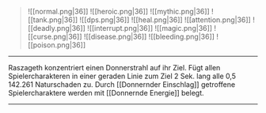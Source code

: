 > ![[normal.png|36]] ![[heroic.png|36]] ![[mythic.png|36]]
> ![[tank.png|36]] ![[dps.png|36]] ![[heal.png|36]]
> ![[attention.png|36]] ![[deadly.png|36]] ![[interrupt.png|36]]
> ![[magic.png|36]] ![[curse.png|36]] ![[disease.png|36]] ![[bleeding.png|36]] ![[poison.png|36]] 

***
Raszageth konzentriert einen Donnerstrahl auf ihr Ziel. Fügt allen Spielercharakteren in einer geraden Linie zum Ziel 2 Sek. lang alle 0,5 142.261 Naturschaden zu. Durch [[Donnernder Einschlag]] getroffene Spielercharaktere werden mit [[Donnernde Energie]] belegt.


***